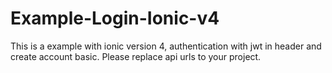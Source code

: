 # Example-Login-Ionic-v4
This is a example with ionic version 4, authentication with jwt in header and create account basic. Please replace api urls to your project.
